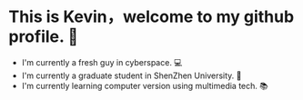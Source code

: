 # This is Kevin，welcome to my github profile. 👋

- I'm currently a fresh guy in cyberspace. 💻
- I'm currently a graduate student in ShenZhen University. 🏫
- I'm currently learning computer version using multimedia tech. 📚

